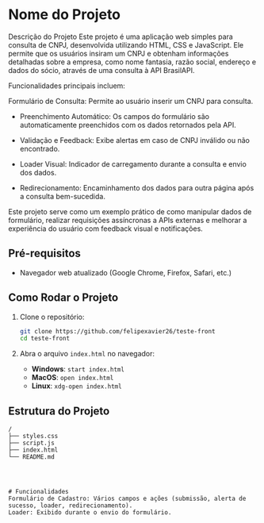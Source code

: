 # Nome do Projeto

Descrição do Projeto
Este projeto é uma aplicação web simples para consulta de CNPJ, desenvolvida utilizando HTML, CSS e JavaScript. Ele permite que os usuários insiram um CNPJ e obtenham informações detalhadas sobre a empresa, como nome fantasia, razão social, endereço e dados do sócio, através de uma consulta à API BrasilAPI.

Funcionalidades principais incluem:

Formulário de Consulta: Permite ao usuário inserir um CNPJ para consulta.
<ul>
    <li>
     Preenchimento Automático: Os campos do formulário são automaticamente preenchidos com os dados retornados pela API.   
    </li>
</ul>
<ul>
    <li>
        Validação e Feedback: Exibe alertas em caso de CNPJ inválido ou não encontrado.
    </li>
</ul>
<ul>
    <li>
        Loader Visual: Indicador de carregamento durante a consulta e envio dos dados.
    </li>
</ul>
<ul>
    <li>
        Redirecionamento: Encaminhamento dos dados para outra página após a consulta bem-sucedida.
    </li>
</ul>

Este projeto serve como um exemplo prático de como manipular dados de formulário, realizar requisições assíncronas a APIs externas e melhorar a experiência do usuário com feedback visual e notificações.

## Pré-requisitos

- Navegador web atualizado (Google Chrome, Firefox, Safari, etc.)

## Como Rodar o Projeto

1. Clone o repositório:
    ```bash
    git clone https://github.com/felipexavier26/teste-front
    cd teste-front
    ```

2. Abra o arquivo `index.html` no navegador:
    - **Windows**: `start index.html`
    - **MacOS**: `open index.html`
    - **Linux**: `xdg-open index.html`

## Estrutura do Projeto

```plaintext
/
├── styles.css
├── script.js
├── index.html
└── README.md




# Funcionalidades
Formulário de Cadastro: Vários campos e ações (submissão, alerta de sucesso, loader, redirecionamento).
Loader: Exibido durante o envio do formulário.
